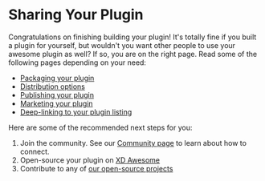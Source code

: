 # Sharing Your Plugin

Congratulations on finishing building your plugin! It's totally fine if you built a plugin for yourself, but wouldn't you want other people to use your awesome plugin as well? If so, you are on the right page. Read some of the following pages depending on your need:

* [Packaging your plugin](/reference/how-to-read.html)
* [Distribution options](/distribution/options.md)
* [Publishing your plugin](/distribution/how-to-submit-to-plugin-manager.md)
* [Marketing your plugin](/distribution/marketing.md)
* [Deep-linking to your plugin listing](/distribution/how-to-create-deep-links.md)

Here are some of the recommended next steps for you:

1. Join the community. See our [Community page](/community.md) to learn about how to connect.
1. Open-source your plugin on [XD Awesome](https://github.com/AdobeXD/xd-awesome)
1. Contribute to any of [our open-source projects](https://github.com/AdobeXD)

